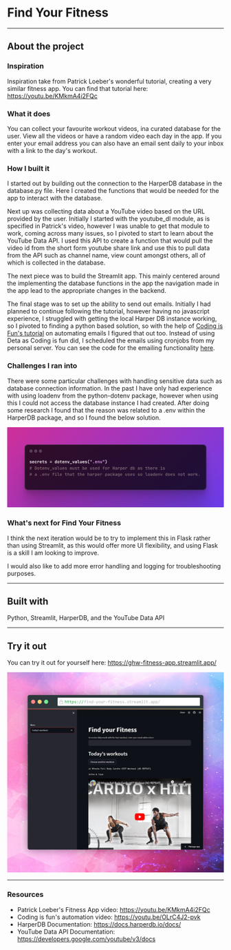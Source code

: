 # Find Your Fitness

-------

## About the project

### Inspiration
Inspiration take from Patrick Loeber's wonderful tutorial, creating a very similar fitness app. You can find that 
tutorial here: https://youtu.be/KMkmA4i2FQc


### What it does

You can collect your favourite workout videos, ina curated database for the user. View all the videos or have a random video each day in the app. If you enter your email address you can also have an email sent daily to your inbox with a link to the day's workout.

### How I built it

I started out by building out the connection to the HarperDB database in the database.py file. Here I created the functions 
that would be needed for the app to interact with the database. 

Next up was collecting data about a YouTube video based on the URL provided by the user. Initially I started with the youtube_dl module,
as is specified in Patrick's video, however I was unable to get that module to work, coming across many issues, so I pivoted to start 
to learn about the YouTube Data API. I used this API to create a function that would pull the video id from the short form youtube share link
 and use this to pull data from the API such as channel name, view count amongst others, all of which is collected in the database.

The next piece was to build the Streamlit app. This mainly centered around the implementing the database functions in the app
the navigation made in the app lead to the appropriate changes in the backend.

The final stage was to set up the ability to send out emails. Initially I had planned to continue following the tutorial,
however having no javascript experience, I struggled with getting the local Harper DB instance working, so I pivoted to finding
a python based solution, so with the help of [Coding is Fun's tutorial](https://youtu.be/OLrC4J2-pvk) on automating emails I figured that out too.
Instead of using Deta as Coding is fun did, I scheduled the emails using cronjobs from my personal server. You can see the code for the emailing functionality [here](https://github.com/ShaniceWilliams/FYF-email-scheduling).

### Challenges I ran into

There were some particular challenges with handling sensitive data such as database connection information.
In the past I have only had experience with using loadenv from the python-dotenv package, however when using this I could 
not access the database instance I had created. After doing some research I found that the reason was related to a .env within
the HarperDB package, and so I found the below solution.

![Dotenv_values](img/dotenv_values.png)


### What's next for Find Your Fitness
I think the next iteration would be to try to implement this in Flask rather than using Streamlit, as this would offer more
UI flexibility, and using Flask is a skill I am looking to improve.

I would also like to add more error handling and logging for troubleshooting purposes.

------

## Built with

Python, Streamlit, HarperDB, and the YouTube Data API

----

## Try it out

You can try it out for yourself here: https://ghw-fitness-app.streamlit.app/

![Find Your Fitness Screenshot](img/fyf_screenshot.png)

-----
### Resources

- Patrick Loeber's Fitness App video: https://youtu.be/KMkmA4i2FQc
- Coding is fun's automation video: https://youtu.be/OLrC4J2-pvk
- HarperDB Documentation: https://docs.harperdb.io/docs/
- YouTube Data API Documentation: https://developers.google.com/youtube/v3/docs
